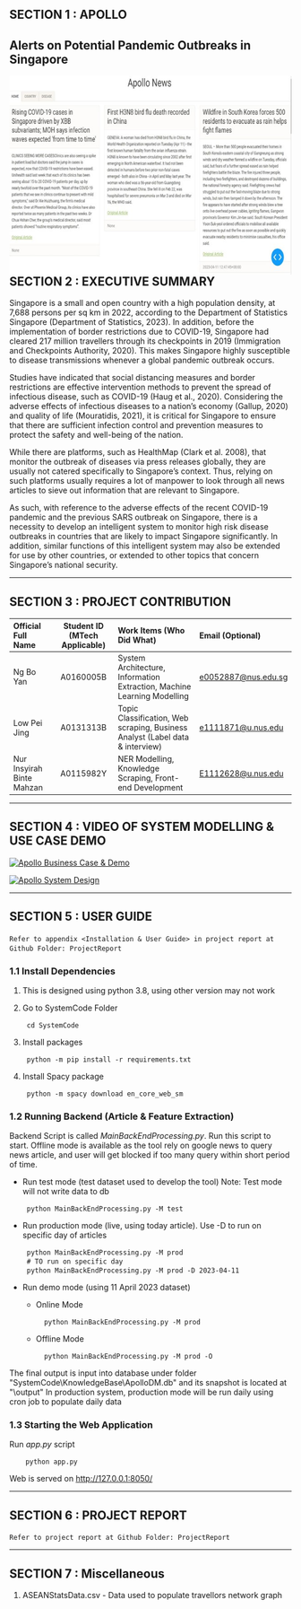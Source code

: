 ## SECTION 1 : APOLLO
## Alerts on Potential Pandemic Outbreaks in Singapore

<img src="Miscellaneous\ApolloApp.jpg"
     style="float: left; margin-right: 0px;" />

---

## SECTION 2 : EXECUTIVE SUMMARY 
Singapore is a small and open country with a high population density, at 7,688 persons per sq km in 2022, according to the Department of Statistics Singapore (Department of Statistics, 2023). In addition, before the implementation of border restrictions due to COVID-19, Singapore had cleared 217 million travellers through its checkpoints in 2019 (Immigration and Checkpoints Authority, 2020). This makes Singapore highly susceptible to disease transmissions whenever a global pandemic outbreak occurs. 

Studies have indicated that social distancing measures and border restrictions are effective intervention methods to prevent the spread of infectious disease, such as COVID-19 (Haug et al., 2020). Considering the adverse effects of infectious diseases to a nation’s economy (Gallup, 2020) and quality of life (Mouratidis, 2021), it is critical for Singapore to ensure that there are sufficient infection control and prevention measures to protect the safety and well-being of the nation. 

While there are platforms, such as HealthMap (Clark et al. 2008), that monitor the outbreak of diseases via press releases globally, they are usually not catered specifically to Singapore’s context. Thus, relying on such platforms usually requires a lot of manpower to look through all news articles to sieve out information that are relevant to Singapore. 

As such, with reference to the adverse effects of the recent COVID-19 pandemic and the previous SARS outbreak on Singapore, there is a necessity to develop an intelligent system to monitor high risk disease outbreaks in countries that are likely to impact Singapore significantly. In addition, similar functions of this intelligent system may also be extended for use by other countries, or extended to other topics that concern Singapore’s national security.


---

## SECTION 3 : PROJECT CONTRIBUTION

| Official Full Name  | Student ID (MTech Applicable)  | Work Items (Who Did What) | Email (Optional) |
| :------------ |:---------------:| :-----| :-----|
| Ng Bo Yan | A0160005B | System Architecture, Information Extraction, Machine Learning Modelling | e0052887@nus.edu.sg |
| Low Pei Jing | A0131313B | Topic Classification, Web scraping, Business Analyst (Label data & interview) | e1111871@u.nus.edu |
| Nur Insyirah Binte Mahzan | A0115982Y | NER Modelling, Knowledge Scraping, Front-end Development | E1112628@u.nus.edu |

---

## SECTION 4 : VIDEO OF SYSTEM MODELLING & USE CASE DEMO

[![Apollo Business Case & Demo](http://img.youtube.com/vi/GVTjBN4OXPE/0.jpg)](https://youtu.be/GVTjBN4OXPE "Apollo Business Case & Demo")

[![Apollo System Design](http://img.youtube.com/vi/KDVBMAMmQi4/0.jpg)](https://youtu.be/KDVBMAMmQi4 "Apollo System Design")

---

## SECTION 5 : USER GUIDE

`Refer to appendix <Installation & User Guide> in project report at Github Folder: ProjectReport`


### 1.1 Install Dependencies

1. This is designed using python 3.8, using other version may not work
2. Go to SystemCode Folder
        
        cd SystemCode

3. Install packages
    
        python -m pip install -r requirements.txt

4. Install Spacy package

        python -m spacy download en_core_web_sm

### 1.2 Running Backend (Article & Feature Extraction)

Backend Script is called *MainBackEndProcessing.py*. Run this script to start. Offline mode is available as the tool rely on google news to query news article, and user will get blocked if too many query within short period of time.

 - Run test mode (test dataset used to develop the tool) 
   Note: Test mode will not write data to db

        python MainBackEndProcessing.py -M test
 
 - Run production mode (live, using today article). Use -D to run on specific day of articles

        python MainBackEndProcessing.py -M prod
        # TO run on specific day
        python MainBackEndProcessing.py -M prod -D 2023-04-11


 - Run demo mode (using 11 April 2023 dataset)
    - Online Mode 

            python MainBackEndProcessing.py -M prod 

    - Offline Mode

            python MainBackEndProcessing.py -M prod -O

The final output is input into database under folder "SystemCode\KnowledgeBase\ApolloDM.db" and its snapshot is located at "\output" 
In production system, production mode will be run daily using cron job to populate daily data

### 1.3 Starting the Web Application

Run *app.py* script


        python app.py

Web is served on http://127.0.0.1:8050/



---
## SECTION 6 : PROJECT REPORT 

`Refer to project report at Github Folder: ProjectReport`


---


## SECTION 7 : Miscellaneous

1. ASEANStatsData.csv - Data used to populate travellors network graph